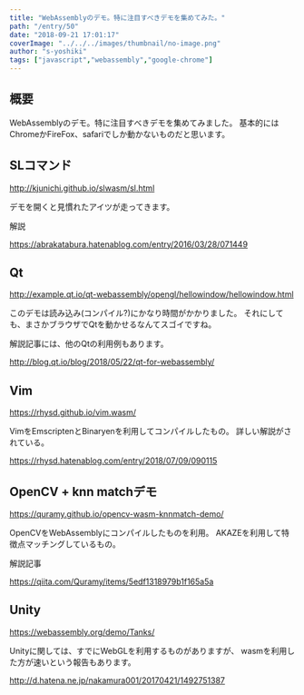 ```yaml
---
title: "WebAssemblyのデモ。特に注目すべきデモを集めてみた。"
path: "/entry/50"
date: "2018-09-21 17:01:17"
coverImage: "../../../images/thumbnail/no-image.png"
author: "s-yoshiki"
tags: ["javascript","webassembly","google-chrome"]
---
```


## 概要

WebAssemblyのデモ。特に注目すべきデモを集めてみました。
基本的にはChromeかFireFox、safariでしか動かないものだと思います。

## SLコマンド

http://kjunichi.github.io/slwasm/sl.html

デモを開くと見慣れたアイツが走ってきます。

解説

https://abrakatabura.hatenablog.com/entry/2016/03/28/071449

## Qt

http://example.qt.io/qt-webassembly/opengl/hellowindow/hellowindow.html

このデモは読み込み(コンパイル?)にかなり時間がかかりました。
それにしても、まさかブラウザでQtを動かせるなんてスゴイですね。

解説記事には、他のQtの利用例もあります。

http://blog.qt.io/blog/2018/05/22/qt-for-webassembly/

## Vim

https://rhysd.github.io/vim.wasm/

VimをEmscriptenとBinaryenを利用してコンパイルしたもの。
詳しい解説がされている。

https://rhysd.hatenablog.com/entry/2018/07/09/090115

## OpenCV + knn matchデモ

https://quramy.github.io/opencv-wasm-knnmatch-demo/

OpenCVをWebAssemblyにコンパイルしたものを利用。
AKAZEを利用して特徴点マッチングしているもの。

解説記事

https://qiita.com/Quramy/items/5edf1318979b1f165a5a

## Unity

https://webassembly.org/demo/Tanks/

Unityに関しては、すでにWebGLを利用するものがありますが、
wasmを利用した方が速いという報告もあります。

http://d.hatena.ne.jp/nakamura001/20170421/1492751387